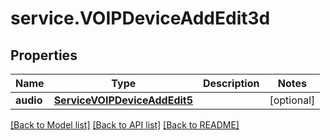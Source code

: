 # service.VOIPDeviceAddEdit3d

## Properties
Name | Type | Description | Notes
------------ | ------------- | ------------- | -------------
**audio** | [**ServiceVOIPDeviceAddEdit5**](ServiceVOIPDeviceAddEdit5.md) |  | [optional] 

[[Back to Model list]](../README.md#documentation-for-models) [[Back to API list]](../README.md#documentation-for-api-endpoints) [[Back to README]](../README.md)


